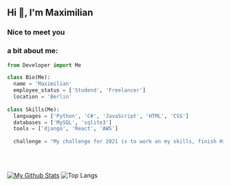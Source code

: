 ## Hi 👋, I'm Maximilian
### Nice to meet you


### a bit about me:
```python
from Developer import Me

class Bio(Me):
  name = 'Maximilian'
  employee_status = ['Studend', 'Freelancer']
  location = 'Berlin'
  
class Skills(Me):
  languages = ['Python', 'C#', 'JavaScript', 'HTML', 'CSS']
  databases = ['MySQL', 'sqlite3']
  tools = ['django', 'React', 'AWS']
  
  challenge = "My challenge for 2021 is to work on my skills, finish High-School and contribute to projects"
```

</br> </br>

[![My Github Stats](https://github-readme-stats.vercel.app/api?username=mxmlnhrc&show_icons=true)](https://github.com/mxmlnhrc) ![Top Langs](https://github-readme-stats.vercel.app/api/top-langs/?username=mxmlnhrc&show_icons=true)
